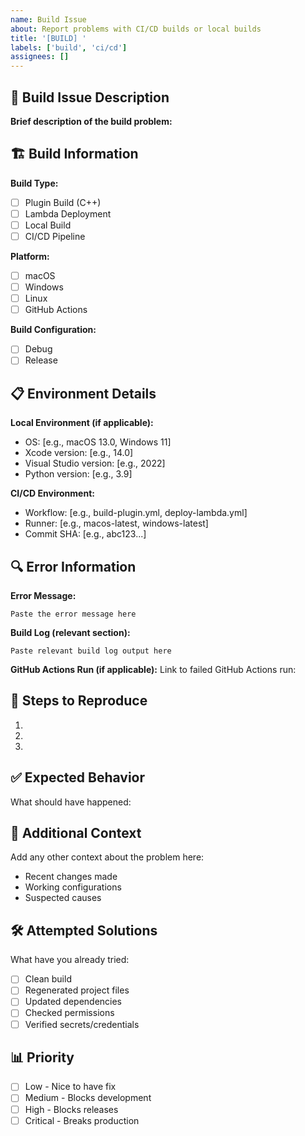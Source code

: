 ```yaml
---
name: Build Issue
about: Report problems with CI/CD builds or local builds
title: '[BUILD] '
labels: ['build', 'ci/cd']
assignees: []
---
```


## 🐛 Build Issue Description

**Brief description of the build problem:**

## 🏗️ Build Information

**Build Type:**
- [ ] Plugin Build (C++)
- [ ] Lambda Deployment
- [ ] Local Build
- [ ] CI/CD Pipeline

**Platform:**
- [ ] macOS
- [ ] Windows
- [ ] Linux
- [ ] GitHub Actions

**Build Configuration:**
- [ ] Debug
- [ ] Release

## 📋 Environment Details

**Local Environment (if applicable):**
- OS: [e.g., macOS 13.0, Windows 11]
- Xcode version: [e.g., 14.0]
- Visual Studio version: [e.g., 2022]
- Python version: [e.g., 3.9]

**CI/CD Environment:**
- Workflow: [e.g., build-plugin.yml, deploy-lambda.yml]
- Runner: [e.g., macos-latest, windows-latest]
- Commit SHA: [e.g., abc123...]

## 🔍 Error Information

**Error Message:**
```
Paste the error message here
```

**Build Log (relevant section):**
```
Paste relevant build log output here
```

**GitHub Actions Run (if applicable):**
Link to failed GitHub Actions run: 

## 🔄 Steps to Reproduce

1. 
2. 
3. 

## ✅ Expected Behavior

What should have happened:

## 📸 Additional Context

Add any other context about the problem here:
- Recent changes made
- Working configurations
- Suspected causes

## 🛠️ Attempted Solutions

What have you already tried:
- [ ] Clean build
- [ ] Regenerated project files
- [ ] Updated dependencies
- [ ] Checked permissions
- [ ] Verified secrets/credentials

## 📊 Priority

- [ ] Low - Nice to have fix
- [ ] Medium - Blocks development
- [ ] High - Blocks releases
- [ ] Critical - Breaks production